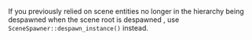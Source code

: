 If you previously relied on scene entities no longer in the hierarchy being despawned when the scene root is despawned , use `SceneSpawner::despawn_instance()` instead.
